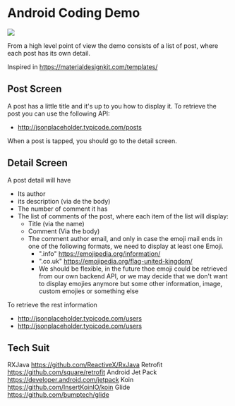 # Android Coding Demo

<a href="https://codecov.io/gh/RoberMiranda92/Post-List">
  <img src="https://codecov.io/gh/RoberMiranda92/Post-List/branch/develop/graph/badge.svg?token=ZKK03HD0MI" />
</a>

From a high level point of view the demo consists of a list of post, where each post has its own detail.

Inspired in https://materialdesignkit.com/templates/

## Post Screen
A post has a little title and it's up to you how to display it.
To retrieve the post you can use the following API:

 * http://jsonplaceholder.typicode.com/posts

When a post is tapped, you should go to the detail screen.

## Detail Screen
A post detail will have

* Its author
* its description (via de the body)
* The number of comment it has
* The list of comments of the post, where each item of the list will display:
    * Title (via the name)
    * Comment (Via the body)
    * The comment author email, and only in case the emoji mail ends in one of the following formats, we need to display at least one Emoji.
        * ".info" https://emojipedia.org/information/
        * ".co.uk" https://emojipedia.org/flag-united-kingdom/
        * We should be flexible, in the future thoe emoji could be retrieved from our own backend API,
        or we may decide that we don't want to display emojies anymore but some other information, image, custom emojies or something else

To retrieve the rest information
* http://jsonplaceholder.typicode.com/users
* http://jsonplaceholder.typicode.com/users

## Tech Suit
RXJava https://github.com/ReactiveX/RxJava
Retrofit https://github.com/square/retrofit
Android Jet Pack https://developer.android.com/jetpack
Koin https://github.com/InsertKoinIO/koin
Glide https://github.com/bumptech/glide
